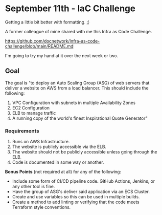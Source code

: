 # September 11th - IaC Challenge
Getting a little bit better with formatting. ;)

A former colleague of mine shared with me this Infra as Code Challenge.

https://github.com/docnetwork/Infra-as-code-challenge/blob/main/README.md

I'm going to try my hand at it over the next week or two.

## Goal
The goal is "to deploy an Auto Scaling Group (ASG) of web servers that deliver a website on AWS from a load balancer. This should include the following:
1. VPC Configuration with subnets in multiple Availability Zones
2. EC2 Configuration
3. ELB to manage traffic
4. A running copy of the world's finest Inspirational Quote Generator"

### Requirements
1. Runs on AWS Infrastructure.
2. The website is publicly accessible via the ELB.
3. The website should not be publicly accessible unless going through the ELB.
4. Code is documented in some way or another.

**Bonus Points** (not required at all) for any of the following:
* Include some form of CI/CD pipeline code. GitHub Actions, Jenkins, or any other tool is fine.
* Have the group of ASG's deliver said application via an ECS Cluster.
* Create and use variables so this can be used in multiple builds.
* Create a method to add linting or verifying that the code meets Terraform style conventions.
